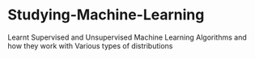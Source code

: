 # Studying-Machine-Learning
Learnt Supervised and Unsupervised Machine Learning Algorithms and how they work with Various types of distributions 
